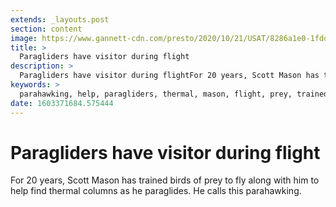 ```yaml
--- 
extends: _layouts.post 
section: content 
image: https://www.gannett-cdn.com/presto/2020/10/21/USAT/8286a1e0-1fdd-4eb0-ae9e-6ad0b3b5fc42-16x9.jpg?crop=1911,1075,x8,y0&width=1911&height=1075&format=pjpg&auto=webp 
title: > 
  Paragliders have visitor during flight 
description: > 
  Paragliders have visitor during flightFor 20 years, Scott Mason has trained birds of prey to fly along with him to help find thermal columns as he paraglides.He calls this parahawking. 
keywords: > 
  parahawking, help, paragliders, thermal, mason, flight, prey, trained, scott, paraglides, visitor 
date: 1603371684.575444 
--- 
```

<div><h1 class="gnt_sv_hl">Paragliders have visitor during flight</h1><p class="gnt_sv_vb">For 20 years, Scott Mason has trained birds of prey to fly along with him to help find thermal columns as he paraglides. He calls this parahawking.</p></div>
